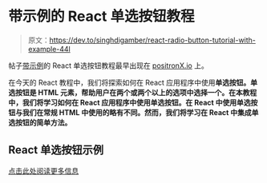 # 带示例的 React 单选按钮教程

> 原文：<https://dev.to/singhdigamber/react-radio-button-tutorial-with-example-44l>

帖子[带示例](https://www.positronx.io/react-radio-button-tutorial-with-example/)的 React 单选按钮教程最早出现在 [positronX.io](https://www.positronx.io) 上。

在今天的 React 教程中，我们将探索如何在 React 应用程序中使用**单选按钮。单选按钮是 HTML 元素，帮助用户在两个或两个以上的选项中选择一个。在本教程中，我们将学习如何在 React 应用程序中使用单选按钮。在 React 中使用单选按钮与我们在常规 HTML 中使用的略有不同。然而，我们将学习在 React 中集成单选按钮的简单方法。**

## React 单选按钮示例

[点击此处阅读更多信息](https://www.positronx.io/react-radio-button-tutorial-with-example/)